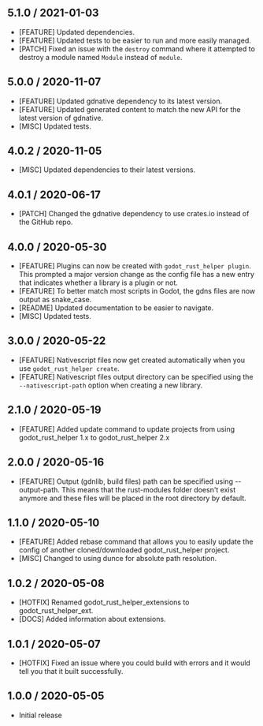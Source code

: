 ## 5.1.0 / 2021-01-03
- [FEATURE] Updated dependencies.
- [FEATURE] Updated tests to be easier to run and more easily managed.
- [PATCH] Fixed an issue with the `destroy` command where it attempted to destroy a module named `Module` instead of `module`.

## 5.0.0 / 2020-11-07
- [FEATURE] Updated gdnative dependency to its latest version.
- [FEATURE] Updated generated content to match the new API for the latest version of gdnative.
- [MISC] Updated tests.

## 4.0.2 / 2020-11-05
- [MISC] Updated dependencies to their latest versions.

## 4.0.1 / 2020-06-17
- [PATCH] Changed the gdnative dependency to use crates.io instead of the GitHub repo.

## 4.0.0 / 2020-05-30
- [FEATURE] Plugins can now be created with `godot_rust_helper plugin`. This prompted a major version change as the config file has a new entry that indicates whether a library is a plugin or not.
- [FEATURE] To better match most scripts in Godot, the gdns files are now output as snake_case.
- [README] Updated documentation to be easier to navigate.
- [MISC] Updated tests.

## 3.0.0 / 2020-05-22
- [FEATURE] Nativescript files now get created automatically when you use `godot_rust_helper create`.
- [FEATURE] Nativescript files output directory can be specified using the `--nativescript-path` option when creating a new library.

## 2.1.0 / 2020-05-19
- [FEATURE] Added update command to update projects from using godot_rust_helper 1.x to godot_rust_helper 2.x

## 2.0.0 / 2020-05-16
- [FEATURE] Output (gdnlib, build files) path can be specified using --output-path. This means that the rust-modules folder doesn't exist anymore and these files will be placed in the root directory by default.

## 1.1.0 / 2020-05-10
- [FEATURE] Added rebase command that allows you to easily update the config of another cloned/downloaded godot_rust_helper project.
- [MISC] Changed to using dunce for absolute path resolution.

## 1.0.2 / 2020-05-08
- [HOTFIX] Renamed godot_rust_helper_extensions to godot_rust_helper_ext.
- [DOCS] Added information about extensions.

## 1.0.1 / 2020-05-07
- [HOTFIX] Fixed an issue where you could build with errors and it would tell you that it built successfully.

## 1.0.0 / 2020-05-05
- Initial release